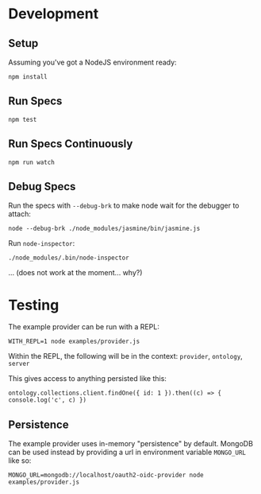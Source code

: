 # Development

## Setup

Assuming you've got a NodeJS environment ready:

```
npm install
```

## Run Specs

```
npm test
```

## Run Specs Continuously

```
npm run watch
```

## Debug Specs

Run the specs with `--debug-brk` to make node wait for the debugger to attach:

```
node --debug-brk ./node_modules/jasmine/bin/jasmine.js
```

Run `node-inspector`:

```
./node_modules/.bin/node-inspector
```

... (does not work at the moment... why?)

# Testing

The example provider can be run with a REPL:

```
WITH_REPL=1 node examples/provider.js
```

Within the REPL, the following will be in the context: `provider`, `ontology`, `server`

This gives access to anything persisted like this:

```
ontology.collections.client.findOne({ id: 1 }).then((c) => { console.log('c', c) })
```

## Persistence

The example provider uses in-memory "persistence" by default. MongoDB can be
used instead by providing a url in environment variable `MONGO_URL` like so:

```
MONGO_URL=mongodb://localhost/oauth2-oidc-provider node examples/provider.js
```
